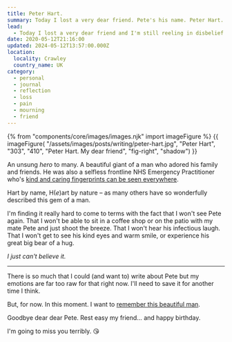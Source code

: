 ```yaml
---
title: Peter Hart.
summary: Today I lost a very dear friend. Pete's his name. Peter Hart.
lead:
  - Today I lost a very dear friend and I'm still reeling in disbelief. Pete's his name. <strong><em>Peter Hart</em></strong>.
date: 2020-05-12T21:16:00
updated: 2024-05-12T13:57:00.000Z
location:
  locality: Crawley
  country_name: UK
category:
  - personal
  - journal
  - reflection
  - loss
  - pain
  - mourning
  - friend
---
```

{% from "components/core/images/images.njk" import imageFigure %}
{{ imageFigure(
  "/assets/images/posts/writing/peter-hart.jpg",
  "Peter Hart",
  "303",
  "410",
  "Peter Hart. My dear friend",
  "fig-right",
  "shadow")
}}

An unsung *hero* to many. A beautiful giant of a man who adored his family and friends. He was also a selfless frontline NHS Emergency Practitioner who's [kind and caring fingerprints can be seen everywhere](https://www.bbc.co.uk/news/uk-england-sussex-52653490).

Hart by name, H(*e*)art by nature &ndash; as many others have so wonderfully described this gem of a man.

I'm finding it really hard to come to terms with the fact that I won't see Pete again. That I won't be able to sit in a coffee shop or on the patio with my mate Pete and just shoot the breeze. That I won't hear his infectious laugh. That I won't get to see his kind eyes and warm smile, or experience his great big bear of a hug.

*I just can't believe it.*

- - -

There is so much that I could (and want to) write about Pete but my emotions are far too raw for that right now. I'll need to save it for another time I think.

But, for now. In this moment. I want to [remember this beautiful man](https://www.bbc.co.uk/news/uk-england-surrey-53097511).

Goodbye dear dear Pete. Rest easy my friend&hellip; and happy birthday.

I'm going to miss you terribly. 😘
